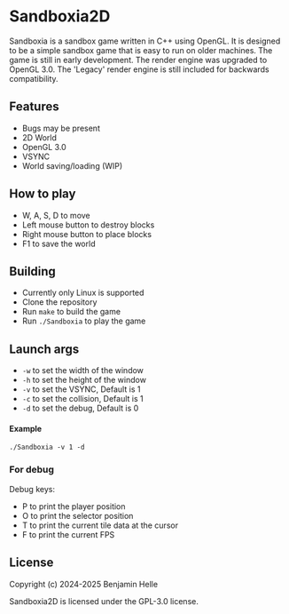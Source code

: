 # Sandboxia2D

Sandboxia is a sandbox game written in C++ using OpenGL. It is designed to be a simple sandbox game that is easy to run on older machines. The game is still in early development. The render engine was upgraded to OpenGL 3.0. The 'Legacy' render engine is still included for backwards compatibility.

## Features
- Bugs may be present
- 2D World
- OpenGL 3.0
- VSYNC
- World saving/loading (WIP)

## How to play

- W, A, S, D to move
- Left mouse button to destroy blocks
- Right mouse button to place blocks
- F1 to save the world

## Building
- Currently only Linux is supported
- Clone the repository
- Run `make` to build the game
- Run `./Sandboxia` to play the game

## Launch args

- `-w` to set the width of the window
- `-h` to set the height of the window
- `-v` to set the VSYNC, Default is 1
- `-c` to set the collision, Default is 1
- `-d` to set the debug, Default is 0

#### Example

`./Sandboxia -v 1 -d`

### For debug

Debug keys:

- P to print the player position
- O to print the selector position
- T to print the current tile data at the cursor
- F to print the current FPS

## License
Copyright (c) 2024-2025 Benjamin Helle

Sandboxia2D is licensed under the GPL-3.0 license.
